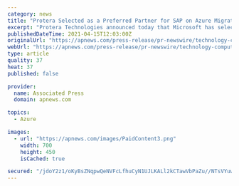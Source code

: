 ```yaml
---
category: news
title: "Protera Selected as a Preferred Partner for SAP on Azure Migrations"
excerpt: "Protera Technologies announced today that Microsoft has selected SAP certified Protera as a Preferred Partner for SAP on Azure Migrations. Customers choosing Microsoft Azure can take advantage of Protera services and Protera FlexBridge®,"
publishedDateTime: 2021-04-15T12:03:00Z
originalUrl: "https://apnews.com/press-release/pr-newswire/technology-computing-and-information-technology-cloud-computing-173d3f5262873fb26fe71cd96044ac89"
webUrl: "https://apnews.com/press-release/pr-newswire/technology-computing-and-information-technology-cloud-computing-173d3f5262873fb26fe71cd96044ac89"
type: article
quality: 37
heat: 37
published: false

provider:
  name: Associated Press
  domain: apnews.com

topics:
  - Azure

images:
  - url: "https://apnews.com/images/PaidContent3.png"
    width: 700
    height: 450
    isCached: true

secured: "/jdoY2z1/oKyBsZNqpwQeNVFcLfhuCyN1UJLKALl2kCTawVbPaZu//NTsVYuwIYGh+VzUrAg+xEhC3IF0VTgWc3g6n20sRmLIuFZeoNXvuik+7LkkF2gmQpDzqXIGp8mGKKB6f0OT9v8JG0c3bzqJv3bGv9aNLpw7sQuk2xn/aAn/18rgN/9pUvDHawGhd8AO8O5dur2AMOlPABbhOLBdEIXeDxxvC/UlrOoCF1eHgd42yU0yrscuJOt/OvhdfIgp/R1stOHHKzhYO7b5cwhRHlDVlJ8o8c7K7fCe7+pDH7D9LrfKKWoF4czDCMB5fZRJTk73iauTFOib76h40v2Fp3PNl0728rQGB/EIYs2kIk=;L1PX/WYq2dOdJ3suiH7a0A=="
---
```


